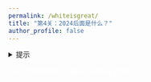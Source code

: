 ```yaml
---
permalink: /whiteisgreat/
title: "第4关：2024后面是什么？"
author_profile: false
---
```


<details>
  <summary>提示</summary>
  <p>这一关的提示是：当然不是2025</p>
</details>

<p style="color: white;">你可以忽略空格......噢不！我告诉了你什么！</p>